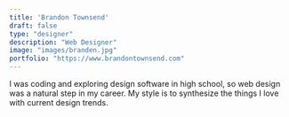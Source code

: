```yaml
---
title: 'Brandon Townsend'
draft: false
type: "designer"
description: "Web Designer"
image: "images/branden.jpg"
portfolio: "https://www.brandontownsend.com"
---
```

I was coding and exploring design software in high school, so web design was a natural step in my career. My style is to synthesize the things I love with current design trends.
